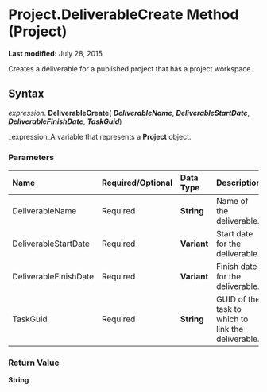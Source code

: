 
# Project.DeliverableCreate Method (Project)

 **Last modified:** July 28, 2015

Creates a deliverable for a published project that has a project workspace.

## Syntax

 _expression_. **DeliverableCreate**( **_DeliverableName_**,  **_DeliverableStartDate_**,  **_DeliverableFinishDate_**,  **_TaskGuid_**)

 _expression_A variable that represents a  **Project** object.


### Parameters



|**Name**|**Required/Optional**|**Data Type**|**Description**|
|:-----|:-----|:-----|:-----|
|DeliverableName|Required| **String**|Name of the deliverable.|
|DeliverableStartDate|Required| **Variant**|Start date for the deliverable.|
|DeliverableFinishDate|Required| **Variant**|Finish date for the deliverable.|
|TaskGuid|Required| **String**|GUID of the task to which to link the deliverable.|

### Return Value

 **String**

